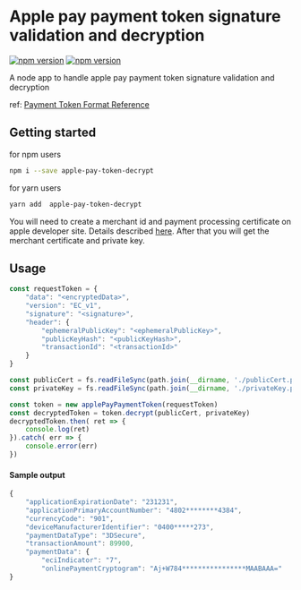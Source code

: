 # Apple pay payment token signature validation and decryption

[![npm version](https://img.shields.io/npm/dt/apple-pay-signature-and-decrypt.svg?style=flat-square)](https://img.shields.io/npm/dt/apple-pay-signature-and-decrypt.svg)
[![npm version](https://img.shields.io/npm/v/apple-pay-signature-and-decrypt.svg?style=flat-square)](https://www.npmjs.com/package/apple-pay-signature-and-decrypt)

A node app to handle apple pay payment token signature validation and decryption

ref: [Payment Token Format Reference](https://developer.apple.com/library/archive/documentation/PassKit/Reference/PaymentTokenJSON/PaymentTokenJSON.html)

## Getting started  
for npm users
```sh
npm i --save apple-pay-token-decrypt
```
for yarn users
```sh
yarn add  apple-pay-token-decrypt
```

You will need to create a merchant id and payment processing certificate on apple developer site. Details described [here](https://help.apple.com/developer-account/#/devb2e62b839?sub=dev103e030bb). After that you will get the merchant certificate and private key.


## Usage

```js
const requestToken = {
    "data": "<encryptedData>",
    "version": "EC_v1",
    "signature": "<signature>",
    "header": {
        "ephemeralPublicKey": "<ephemeralPublicKey>",
        "publicKeyHash": "<publicKeyHash>",
        "transactionId": "<transactionId>"
    }
}

const publicCert = fs.readFileSync(path.join(__dirname, './publicCert.pem'), 'utf8') // import your certificate file
const privateKey = fs.readFileSync(path.join(__dirname, './privateKey.pem'), 'utf8') // import your private key file

const token = new applePayPaymentToken(requestToken)
const decryptedToken = token.decrypt(publicCert, privateKey)
decryptedToken.then( ret => {
    console.log(ret)
}).catch( err => {
    console.error(err)
})
```

#### Sample output
```js
{
    "applicationExpirationDate": "231231",
    "applicationPrimaryAccountNumber": "4802********4384",
    "currencyCode": "901",
    "deviceManufacturerIdentifier": "0400*****273",
    "paymentDataType": "3DSecure",
    "transactionAmount": 89900,
    "paymentData": {
        "eciIndicator": "7",
        "onlinePaymentCryptogram": "Aj+W784****************MAABAAA="
}
```
